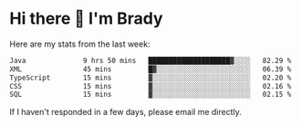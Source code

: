 # Hi there 👋 I'm Brady

Here are my stats from the last week:
<!--START_SECTION:waka-->

```txt
Java              9 hrs 50 mins   ████████████████████▓░░░░   82.29 %
XML               45 mins         █▓░░░░░░░░░░░░░░░░░░░░░░░   06.39 %
TypeScript        15 mins         ▓░░░░░░░░░░░░░░░░░░░░░░░░   02.20 %
CSS               15 mins         ▓░░░░░░░░░░░░░░░░░░░░░░░░   02.16 %
SQL               15 mins         ▓░░░░░░░░░░░░░░░░░░░░░░░░   02.15 %
```

<!--END_SECTION:waka-->

If I haven't responded in a few days, please email me directly. 
